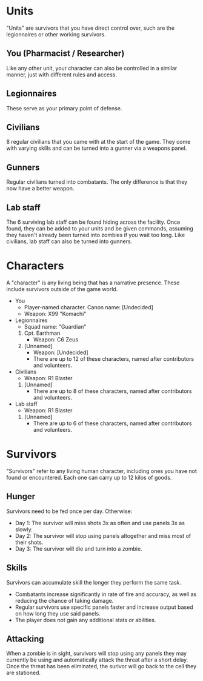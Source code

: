 # Units
"Units" are survivors that you have direct control over, such are the legionnaires or other working survivors.

## You (Pharmacist / Researcher)
Like any other unit, your character can also be controlled in a similar manner, just with different rules and access.

## Legionnaires
These serve as your primary point of defense.

## Civilians
8 regular civilians that you came with at the start of the game. They come with varying skills and can be turned into a gunner via a weapons panel.

## Gunners
Regular civilians turned into combatants. The only difference is that they now have a better weapon.

## Lab staff
The 6 surviving lab staff can be found hiding across the facility. Once found, they can be added to your units and be given commands, assuming they haven't already been turned into zombies if you wait too long. Like civilians, lab staff can also be turned into gunners.


# Characters
A "character" is any living being that has a narrative presence. These include survivors outside of the game world.

- You
    - Player-named character. Canon name: \[Undecided\]
    - Weapon: X99 "Komachi"
- Legionnaires
    - Squad name: "Guardian"
    1. Cpt. Earthman
        - Weapon: C6 Zeus
    2. \[Unnamed\]
        - Weapon: \[Undecided\]
        - There are up to 12 of these characters, named after contributors and volunteers.
- Civilians
    - Weapon: R1 Blaster
    1. \[Unnamed\]
        - There are up to 8 of these characters, named after contributors and volunteers.
- Lab staff
    - Weapon: R1 Blaster
    1. \[Unnamed\]
        - There are up to 6 of these characters, named after contributors and volunteers.


# Survivors
"Survivors" refer to any living human character, including ones you have not found or encountered. Each one can carry up to 12 kilos of goods.

## Hunger
Survivors need to be fed once per day. Otherwise:
- Day 1: The survivor will miss shots 3x as often and use panels 3x as slowly.
- Day 2: The survivor will stop using panels altogether and miss most of their shots.
- Day 3: The survivor will die and turn into a zombie.

## Skills
Survivors can accumulate skill the longer they perform the same task.
- Combatants increase significantly in rate of fire and accuracy, as well as reducing the chance of taking damage.
- Regular survivors use specific panels faster and increase output based on how long they use said panels.
- The player does not gain any additional stats or abilities.

## Attacking
When a zombie is in sight, survivors will stop using any panels they may currently be using and automatically attack the threat after a short delay. Once the threat has been eliminated, the surivor will go back to the cell they are stationed.
